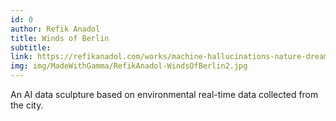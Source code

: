 ```yaml
---
id: 0
author: Refik Anadol
title: Winds of Berlin
subtitle:
link: https://refikanadol.com/works/machine-hallucinations-nature-dreams/
img: img/MadeWithGamma/RefikAnadol-WindsOfBerlin2.jpg
---
```


An AI data sculpture based on environmental real-time data collected from the city.